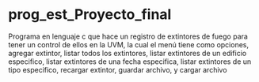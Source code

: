# prog_est_Proyecto_final
Programa en lenguaje c que hace un registro de extintores de fuego para tener un control de ellos en la UVM, la cual el menú tiene como opciones, agregar extintor, listar todos los extintores, listar extintores de un edificio especifico, listar extintores de una fecha especifica, listar extintores de un tipo especifico, recargar extintor, guardar archivo, y cargar archivo
